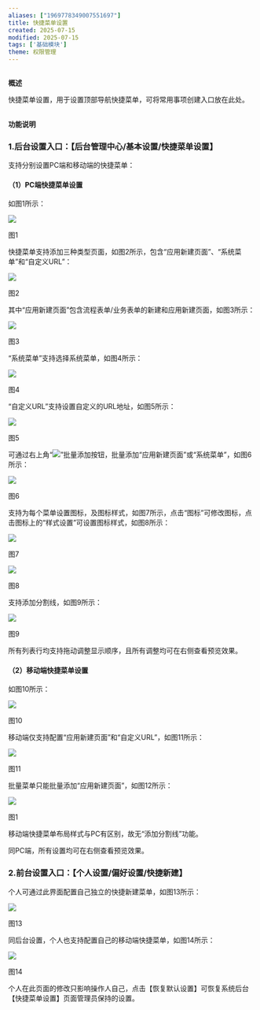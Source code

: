 ```yaml
---
aliases: ["1969778349007551697"]
title: 快捷菜单设置
created: 2025-07-15
modified: 2025-07-15
tags: ['基础模块']
theme: 权限管理
---
```


##

**概述**

快捷菜单设置，用于设置顶部导航快捷菜单，可将常用事项创建入口放在此处。

##

**功能说明**

### 1.**后台设置入口：【后台管理中心/基本设置/快捷菜单设置】**

支持分别设置PC端和移动端的快捷菜单：

#### （1）**PC端快捷菜单设置**

如图1所示：

![](8da44dc092563552521db03e5007d8f2.jpg)

图1

快捷菜单支持添加三种类型页面，如图2所示，包含“应用新建页面”、“系统菜单”和“自定义URL”：

![](d4881c9013814e25acba1e1521fb432c.jpg)

图2

其中“应用新建页面”包含流程表单/业务表单的新建和应用新建页面，如图3所示：

![](0502947881911cb7ef282a6e20fc68c5.jpg)

图3

“系统菜单”支持选择系统菜单，如图4所示：

![](aabb274feec9b3ace3d6d422116a4bba.jpg)

图4

“自定义URL”支持设置自定义的URL地址，如图5所示：

![](3f7a27407d47549a3bd94ad524ae2fd2.jpg)

图5

可通过右上角“![](https://site-admin.eteams.cn/js/ueditor/themes/default/images/spacer.gif)”批量添加按钮，批量添加“应用新建页面”或“系统菜单”，如图6所示：

![](e3bf6a88f8c1c06ae4b966e03500daf5.jpg)

图6

支持为每个菜单设置图标，及图标样式，如图7所示，点击“图标”可修改图标，点击图标上的“样式设置”可设置图标样式，如图8所示：

![](df6d0e66d51908381d08c1a1a40509c8.jpg)

图7

![](1c304d4e64e218101bcbc953e644c67c.jpg)

图8

支持添加分割线，如图9所示：

![](c2407138ce5a326aaab09f6ab5300ab6.jpg)

图9

所有列表行均支持拖动调整显示顺序，且所有调整均可在右侧查看预览效果。

#### （2）**移动端快捷菜单设置**

如图10所示：

![](4e1e74898189d2f584ffa933e382ebcc.jpg)

图10

移动端仅支持配置“应用新建页面”和“自定义URL”，如图11所示：

![](7c2d21873e3ef4a275820cae655c9282.jpg)

图11

批量菜单只能批量添加“应用新建页面”，如图12所示：

![](345257b175a7d1771937067d32403106.jpg)

图1

移动端快捷菜单布局样式与PC有区别，故无“添加分割线”功能。

同PC端，所有设置均可在右侧查看预览效果。

### 2.**前台设置入口：【个人设置/偏好设置/快捷新建】**

个人可通过此界面配置自己独立的快捷新建菜单，如图13所示：

![](b226d91fb29f4a1493770f5f03f3c3fa.jpg)

图13

同后台设置，个人也支持配置自己的移动端快捷菜单，如图14所示：

![](cfb2251314f23ead00d3092c586d425a.jpg)

图14

个人在此页面的修改只影响操作人自己，点击【恢复默认设置】可恢复系统后台【快捷菜单设置】页面管理员保持的设置。